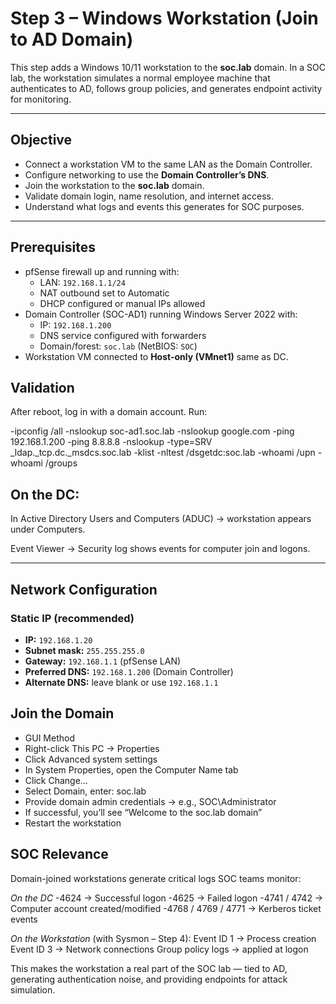 # Step 3 – Windows Workstation (Join to AD Domain)

This step adds a Windows 10/11 workstation to the **soc.lab** domain. In a SOC lab, the workstation simulates a normal employee machine that authenticates to AD, follows group policies, and generates endpoint activity for monitoring.

---

## Objective
- Connect a workstation VM to the same LAN as the Domain Controller.
- Configure networking to use the **Domain Controller’s DNS**.
- Join the workstation to the **soc.lab** domain.
- Validate domain login, name resolution, and internet access.
- Understand what logs and events this generates for SOC purposes.

---

## Prerequisites
- pfSense firewall up and running with:
  - LAN: `192.168.1.1/24`
  - NAT outbound set to Automatic
  - DHCP configured or manual IPs allowed
- Domain Controller (SOC-AD1) running Windows Server 2022 with:
  - IP: `192.168.1.200`
  - DNS service configured with forwarders
  - Domain/forest: `soc.lab` (NetBIOS: `SOC`)
- Workstation VM connected to **Host-only (VMnet1)** same as DC.

## Validation

After reboot, log in with a domain account. Run:

-ipconfig /all
-nslookup soc-ad1.soc.lab
-nslookup google.com
-ping 192.168.1.200
-ping 8.8.8.8
-nslookup -type=SRV _ldap._tcp.dc._msdcs.soc.lab
-klist
-nltest /dsgetdc:soc.lab
-whoami /upn
-whoami /groups


## On the DC:

In Active Directory Users and Computers (ADUC) → workstation appears under Computers.

Event Viewer → Security log shows events for computer join and logons.

---

## Network Configuration

### Static IP (recommended)
- **IP:** `192.168.1.20`
- **Subnet mask:** `255.255.255.0`
- **Gateway:** `192.168.1.1` (pfSense LAN)
- **Preferred DNS:** `192.168.1.200` (Domain Controller)
- **Alternate DNS:** leave blank or use `192.168.1.1`

## Join the Domain
- GUI Method
- Right-click This PC → Properties
- Click Advanced system settings
- In System Properties, open the Computer Name tab
- Click Change…
- Select Domain, enter: soc.lab
- Provide domain admin credentials → e.g., SOC\Administrator
- If successful, you’ll see “Welcome to the soc.lab domain”
- Restart the workstation

## SOC Relevance

Domain-joined workstations generate critical logs SOC teams monitor:

*On the DC*
-4624 → Successful logon
-4625 → Failed logon
-4741 / 4742 → Computer account created/modified
-4768 / 4769 / 4771 → Kerberos ticket events

*On the Workstation* (with Sysmon – Step 4):
Event ID 1 → Process creation
Event ID 3 → Network connections
Group policy logs → applied at logon

This makes the workstation a real part of the SOC lab — tied to AD, generating authentication noise, and providing endpoints for attack simulation.


